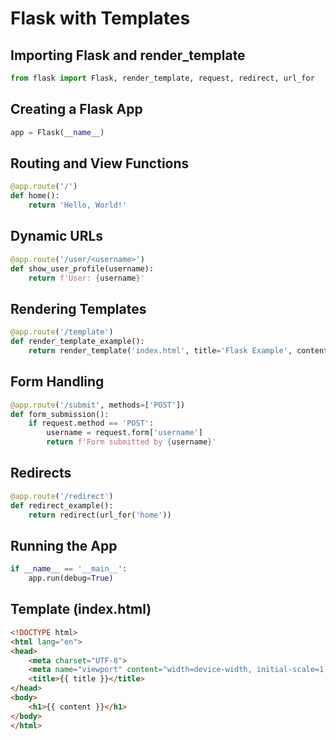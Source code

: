 

# Flask with Templates
## Importing Flask and render_template
```python
from flask import Flask, render_template, request, redirect, url_for
```

## Creating a Flask App
```python
app = Flask(__name__)
```

## Routing and View Functions
```python
@app.route('/')
def home():
    return 'Hello, World!'
```

## Dynamic URLs
```python
@app.route('/user/<username>')
def show_user_profile(username):
    return f'User: {username}'
```

## Rendering Templates
```python
@app.route('/template')
def render_template_example():
    return render_template('index.html', title='Flask Example', content='Hello from Flask!')
```

## Form Handling
```python
@app.route('/submit', methods=['POST'])
def form_submission():
    if request.method == 'POST':
        username = request.form['username']
        return f'Form submitted by {username}'
```

## Redirects
```python
@app.route('/redirect')
def redirect_example():
    return redirect(url_for('home'))
```

## Running the App
```python
if __name__ == '__main__':
    app.run(debug=True)
```

## Template (index.html)
```html
<!DOCTYPE html>
<html lang="en">
<head>
    <meta charset="UTF-8">
    <meta name="viewport" content="width=device-width, initial-scale=1.0">
    <title>{{ title }}</title>
</head>
<body>
    <h1>{{ content }}</h1>
</body>
</html>
```

